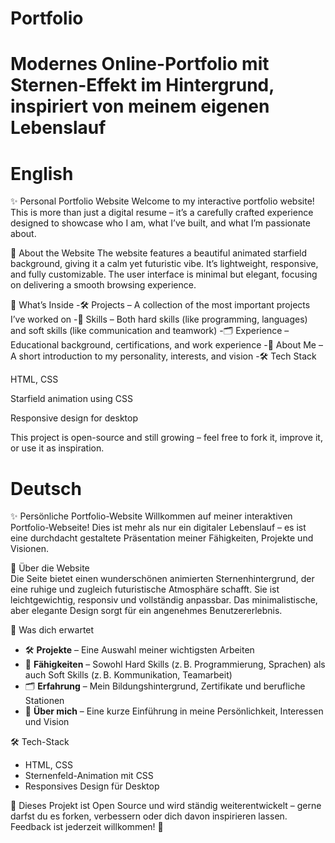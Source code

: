 # Portfolio
# Modernes Online-Portfolio mit Sternen-Effekt im Hintergrund, inspiriert von meinem eigenen Lebenslauf 

# English
✨ Personal Portfolio Website
Welcome to my interactive portfolio website!
This is more than just a digital resume – it’s a carefully crafted experience designed to showcase who I am, what I’ve built, and what I’m passionate about.

🎇 About the Website
The website features a beautiful animated starfield background, giving it a calm yet futuristic vibe. It’s lightweight, responsive, and fully customizable. The user interface is minimal but elegant, focusing on delivering a smooth browsing experience.

📂 What’s Inside
-🛠️ Projects – A collection of the most important projects I’ve worked on
-🧠 Skills – Both hard skills (like programming, languages) and soft skills (like communication and teamwork)
-🗂️ Experience – Educational background, certifications, and work experience
-🧭 About Me – A short introduction to my personality, interests, and vision
-🛠️ Tech Stack

HTML, CSS

Starfield animation using CSS

Responsive design for desktop 

This project is open-source and still growing – feel free to fork it, improve it, or use it as inspiration.


# Deutsch
✨ Persönliche Portfolio-Website
Willkommen auf meiner interaktiven Portfolio-Webseite!
Dies ist mehr als nur ein digitaler Lebenslauf – es ist eine durchdacht gestaltete Präsentation meiner Fähigkeiten, Projekte und Visionen.

🎇 Über die Website  
Die Seite bietet einen wunderschönen animierten Sternenhintergrund, der eine ruhige und zugleich futuristische Atmosphäre schafft. Sie ist leichtgewichtig, responsiv und vollständig anpassbar. Das minimalistische, aber elegante Design sorgt für ein angenehmes Benutzererlebnis.

📂 Was dich erwartet  
- 🛠️ **Projekte** – Eine Auswahl meiner wichtigsten Arbeiten  
- 🧠 **Fähigkeiten** – Sowohl Hard Skills (z. B. Programmierung, Sprachen) als auch Soft Skills (z. B. Kommunikation, Teamarbeit)  
- 🗂️ **Erfahrung** – Mein Bildungshintergrund, Zertifikate und berufliche Stationen  
- 🧭 **Über mich** – Eine kurze Einführung in meine Persönlichkeit, Interessen und Vision  

🛠️ Tech-Stack  
- HTML, CSS
- Sternenfeld-Animation mit CSS
- Responsives Design für Desktop   

🌱 Dieses Projekt ist Open Source und wird ständig weiterentwickelt – gerne darfst du es forken, verbessern oder dich davon inspirieren lassen.  
Feedback ist jederzeit willkommen! 🤍


